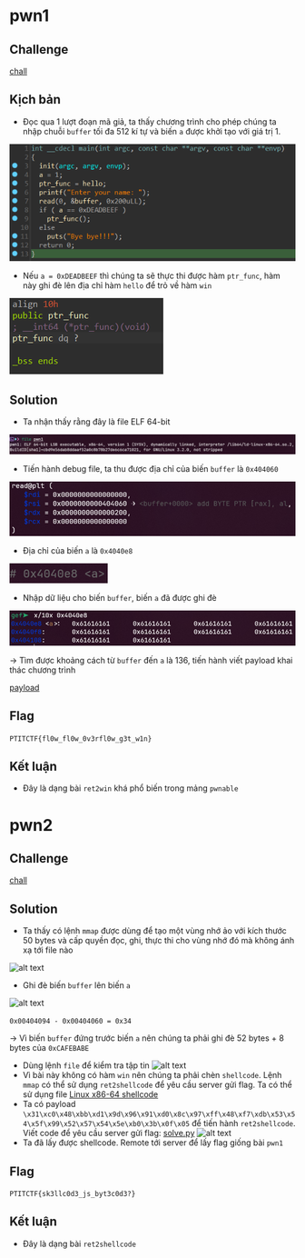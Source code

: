 # pwn1
## Challenge

[chall](https://github.com/nhh9905/CTF/blob/main/PTITCTF%202024/Semi-final/Pwnable/pwn1/chall)
## Kịch bản
- Đọc qua 1 lượt đoạn mã giả, ta thấy chương trình cho phép chúng ta nhập chuỗi `buffer` tối đa 512 kí tự và biến `a` được khởi tạo với giá trị 1.

![alt text](https://github.com/nhh9905/CTF/blob/main/PTITCTF%202024/Semi-final/Pwnable/image-1.png)
- Nếu `a = 0xDEADBEEF` thì chúng ta sẽ thực thi được hàm `ptr_func`, hàm này ghi đè lên địa chỉ hàm `hello` để trỏ về hàm `win`

![alt text](https://github.com/nhh9905/CTF/blob/main/PTITCTF%202024/Semi-final/Pwnable/image-2.png)
## Solution
- Ta nhận thấy rằng đây là file ELF 64-bit

![alt text](https://github.com/nhh9905/CTF/blob/main/PTITCTF%202024/Semi-final/Pwnable/image-3.png)
- Tiến hành debug file, ta thu được địa chỉ của biến `buffer` là `0x404060`

![alt text](https://github.com/nhh9905/CTF/blob/main/PTITCTF%202024/Semi-final/Pwnable/image-4.png)

- Địa chỉ của biến `a` là `0x4040e8`

![alt text](https://github.com/nhh9905/CTF/blob/main/PTITCTF%202024/Semi-final/Pwnable/image-5.png)
- Nhập dữ liệu cho biến `buffer`, biến `a` đã được ghi đè

![alt text](https://github.com/nhh9905/CTF/blob/main/PTITCTF%202024/Semi-final/Pwnable/image-6.png)

-> Tìm được khoảng cách từ `buffer` đến `a` là 136, tiến hành viết payload khai thác chương trình

[payload](https://github.com/nhh9905/CTF/blob/main/PTITCTF%202024/Semi-final/Pwnable/pwn1/solution/solve.py)
## Flag
```PTITCTF{fl0w_fl0w_0v3rfl0w_g3t_w1n}```
## Kết luận
- Đây là dạng bài `ret2win` khá phổ biến trong mảng `pwnable`
# pwn2
## Challenge

[chall](https://github.com/nhh9905/CTF/blob/main/PTITCTF%202024/Semi-final/Pwnable/pwn2/chall)
## Solution
- Ta thấy có lệnh `mmap` được dùng để tạo một vùng nhớ ảo với kích thước 50 bytes và cấp quyền đọc, ghi, thực thi cho vùng nhớ đó mà không ánh xạ tới file nào

![alt text](https://github.com/nhh9905/CTF/blob/main/PTITCTF%202024/Semi-final/Pwnable/image-8.png)
- Ghi đè biến `buffer` lên biến `a`

![alt text](https://github.com/nhh9905/CTF/blob/main/PTITCTF%202024/Semi-final/Pwnable/image-9.png)

`0x00404094 - 0x00404060 = 0x34`

-> Vì biến `buffer` đứng trước biến `a` nên chúng ta phải ghi đè 52 bytes + 8 bytes của `0xCAFEBABE`
- Dùng lệnh `file` để kiểm tra tập tin
![alt text](https://github.com/nhh9905/CTF/blob/main/PTITCTF%202024/Semi-final/Pwnable/image-10.png)
- Vì bài này không có hàm `win` nên chúng ta phải chèn `shellcode`. Lệnh `mmap` có thể sử dụng `ret2shellcode` để yêu cầu server gửi flag. Ta có thể sử dụng file [Linux x86-64 shellcode](https://shell-storm.org/shellcode/files/shellcode-806.html)
- Ta có payload `\x31\xc0\x48\xbb\xd1\x9d\x96\x91\xd0\x8c\x97\xff\x48\xf7\xdb\x53\x54\x5f\x99\x52\x57\x54\x5e\xb0\x3b\x0f\x05` để tiến hành `ret2shellcode`. Viết code để yêu cầu server gửi flag: 
[solve.py](https://github.com/nhh9905/CTF/blob/main/PTITCTF%202024/Semi-final/Pwnable/pwn2/solution/solve.py)
![alt text](https://github.com/nhh9905/CTF/blob/main/PTITCTF%202024/Semi-final/Pwnable/image-11.png)
- Ta đã lấy được shellcode. Remote tới server để lấy flag giống bài `pwn1`
## Flag
```PTITCTF{sk3llc0d3_js_byt3c0d3?}```
## Kết luận
- Đây là dạng bài `ret2shellcode`